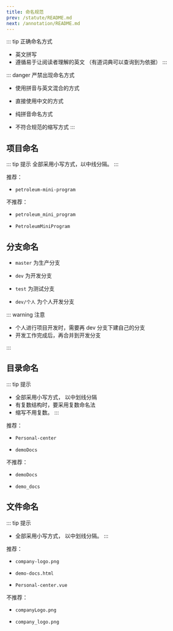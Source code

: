 ```yaml
---
title: 命名规范
prev: /statute/README.md
next: /annotation/README.md
---
```


::: tip 正确命名方式

- 英文拼写
- 遵循易于让阅读者理解的英文
  （有道词典可以查询到为依据）
  :::

::: danger 严禁出现命名方式

- 使用拼音与英文混合的方式

- 直接使用中文的方式

- 纯拼音命名方式

- 不符合规范的缩写方式
  :::

## 项目命名

::: tip 提示
全部采用小写方式，以中线分隔。
:::

推荐：

- `petroleum-mini-program`

不推荐：

- `petroleum_mini_program`

- `PetroleumMiniProgram`

## 分支命名

- `master` 为生产分支

- `dev` 为开发分支

- `test` 为测试分支

- `dev/个人` 为个人开发分支

::: warning 注意

- 个人进行项目开发时，需要再 dev 分支下建自己的分支
- 开发工作完成后，再合并到开发分支

:::

## 目录命名

::: tip 提示

- 全部采用小写方式， 以中划线分隔
- 有复数结构时，要采用复数命名法
- 缩写不用复数。
  :::

推荐：

- `Personal-center`

- `demoDocs`

不推荐：

- `demoDocs`

- `demo_docs`

## 文件命名

::: tip 提示

- 全部采用小写方式， 以中划线分隔。
  :::

推荐：

- `company-logo.png `

- `demo-docs.html`

- `Personal-center.vue`

不推荐：

- `companyLogo.png`

- `company_logo.png`

